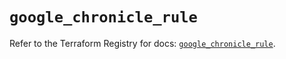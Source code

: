 # `google_chronicle_rule`

Refer to the Terraform Registry for docs: [`google_chronicle_rule`](https://registry.terraform.io/providers/hashicorp/google/6.31.0/docs/resources/chronicle_rule).
